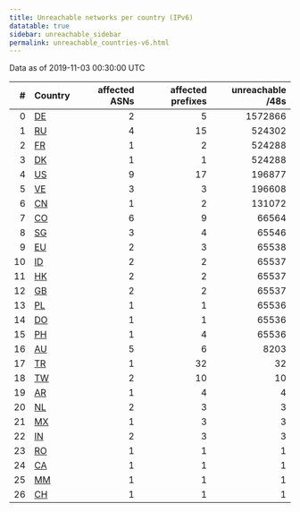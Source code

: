 ```yaml
---
title: Unreachable networks per country (IPv6)
datatable: true
sidebar: unreachable_sidebar
permalink: unreachable_countries-v6.html
---
```


Data as of 2019-11-03 00:30:00 UTC

<div class="datatable-begin"></div>

|   # | Country                      |   affected ASNs |   affected prefixes |   unreachable /48s |
|----:|:-----------------------------|----------------:|--------------------:|-------------------:|
|   0 | [DE](unreachable_de-v6.html) |               2 |                   5 |            1572866 |
|   1 | [RU](unreachable_ru-v6.html) |               4 |                  15 |             524302 |
|   2 | [FR](unreachable_fr-v6.html) |               1 |                   2 |             524288 |
|   3 | [DK](unreachable_dk-v6.html) |               1 |                   1 |             524288 |
|   4 | [US](unreachable_us-v6.html) |               9 |                  17 |             196877 |
|   5 | [VE](unreachable_ve-v6.html) |               3 |                   3 |             196608 |
|   6 | [CN](unreachable_cn-v6.html) |               1 |                   2 |             131072 |
|   7 | [CO](unreachable_co-v6.html) |               6 |                   9 |              66564 |
|   8 | [SG](unreachable_sg-v6.html) |               3 |                   4 |              65546 |
|   9 | [EU](unreachable_eu-v6.html) |               2 |                   3 |              65538 |
|  10 | [ID](unreachable_id-v6.html) |               2 |                   2 |              65537 |
|  11 | [HK](unreachable_hk-v6.html) |               2 |                   2 |              65537 |
|  12 | [GB](unreachable_gb-v6.html) |               2 |                   2 |              65537 |
|  13 | [PL](unreachable_pl-v6.html) |               1 |                   1 |              65536 |
|  14 | [DO](unreachable_do-v6.html) |               1 |                   1 |              65536 |
|  15 | [PH](unreachable_ph-v6.html) |               1 |                   4 |              65536 |
|  16 | [AU](unreachable_au-v6.html) |               5 |                   6 |               8203 |
|  17 | [TR](unreachable_tr-v6.html) |               1 |                  32 |                 32 |
|  18 | [TW](unreachable_tw-v6.html) |               2 |                  10 |                 10 |
|  19 | [AR](unreachable_ar-v6.html) |               1 |                   4 |                  4 |
|  20 | [NL](unreachable_nl-v6.html) |               2 |                   3 |                  3 |
|  21 | [MX](unreachable_mx-v6.html) |               1 |                   3 |                  3 |
|  22 | [IN](unreachable_in-v6.html) |               2 |                   3 |                  3 |
|  23 | [RO](unreachable_ro-v6.html) |               1 |                   1 |                  1 |
|  24 | [CA](unreachable_ca-v6.html) |               1 |                   1 |                  1 |
|  25 | [MM](unreachable_mm-v6.html) |               1 |                   1 |                  1 |
|  26 | [CH](unreachable_ch-v6.html) |               1 |                   1 |                  1 |

<div class="datatable-end"></div>